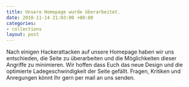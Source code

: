 ```yaml
---
title: Unsere Homepage wurde überarbeitet.
date: 2018-11-14 21:03:00 +00:00
categories:
- collections
layout: post
---
```


Nach einigen Hackerattacken auf unsere Homepage haben wir uns entschieden, die Seite zu überarbeiten und die Möglichkeiten dieser Angriffe zu minimieren. Wir hoffen dass Euch das neue Design und die optimierte Ladegeschwindigkeit der Seite gefällt. Fragen, Kritiken und Anregungen könnt Ihr gern per mail an uns senden.


